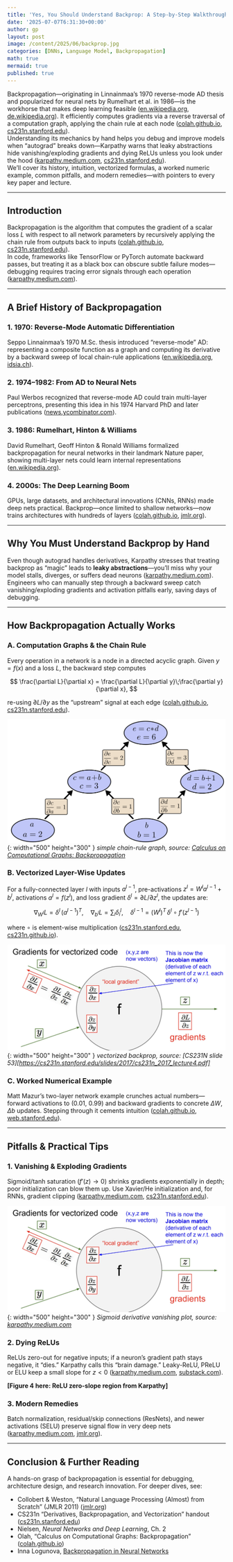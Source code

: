 ```yaml
---
title: 'Yes, You Should Understand Backprop: A Step-by-Step Walkthrough'
date: '2025-07-07T6:31:30+00:00'
author: gp
layout: post
image: /content/2025/06/backprop.jpg
categories: [DNNs, Language Model, Backpropagation]
math: true
mermaid: true
published: true
---
```





Backpropagation—originating in Linnainmaa’s 1970 reverse-mode AD thesis and popularized for neural 
nets by Rumelhart et al. in 1986—is the workhorse that makes deep learning 
feasible ([en.wikipedia.org][1], [de.wikipedia.org][2]).  It efficiently computes gradients via a 
reverse traversal of a computation graph, applying the chain rule at each 
node ([colah.github.io][3], [cs231n.stanford.edu][4]).  
Understanding its mechanics by hand helps you debug and improve models when “autograd” 
breaks down—Karpathy warns that leaky abstractions hide vanishing/exploding gradients and 
dying ReLUs unless you look under the hood ([karpathy.medium.com][5], [cs231n.stanford.edu][6]).  
We’ll cover its history, intuition, vectorized formulas, a worked numeric example, common pitfalls, 
and modern remedies—with pointers to every key paper and lecture.

---

## Introduction

Backpropagation is the algorithm that computes the gradient of a scalar loss $L$ with respect 
to all network parameters by recursively applying the chain rule from outputs back to 
inputs ([colah.github.io][3], [cs231n.stanford.edu][4]).  
In code, frameworks like TensorFlow or PyTorch automate backward passes, but treating 
it as a black box can obscure subtle failure modes—debugging requires tracing error signals 
through each operation ([karpathy.medium.com][5]).

---

## A Brief History of Backpropagation

### 1. 1970: Reverse-Mode Automatic Differentiation

Seppo Linnainmaa’s 1970 M.Sc. thesis introduced “reverse-mode” AD: representing a composite function 
as a graph and computing its derivative by a backward sweep of local chain-rule 
applications ([en.wikipedia.org][1], [idsia.ch][7]).

### 2. 1974–1982: From AD to Neural Nets

Paul Werbos recognized that reverse-mode AD could train multi-layer perceptrons, presenting 
this idea in his 1974 Harvard PhD and later publications ([news.ycombinator.com][8]).

### 3. 1986: Rumelhart, Hinton & Williams

David Rumelhart, Geoff Hinton & Ronald Williams formalized backpropagation for neural 
networks in their landmark Nature paper, showing multi-layer nets could learn internal 
representations ([en.wikipedia.org][9]).

### 4. 2000s: The Deep Learning Boom

GPUs, large datasets, and architectural innovations (CNNs, RNNs) made deep nets practical. 
Backprop—once limited to shallow networks—now trains architectures with hundreds of 
layers ([colah.github.io][3], [jmlr.org][10]).

---

## Why You Must Understand Backprop by Hand

Even though autograd handles derivatives, Karpathy stresses that treating backprop as “magic” 
leads to **leaky abstractions**—you’ll miss why your model stalls, diverges, or suffers 
dead neurons ([karpathy.medium.com][5]).  
Engineers who can manually step through a backward sweep catch vanishing/exploding gradients 
and activation pitfalls early, saving days of debugging.

---

## How Backpropagation Actually Works

### A. Computation Graphs & the Chain Rule

Every operation in a network is a node in a directed acyclic graph. Given $y = f(x)$ and a 
loss $L$, the backward step computes

$$
\frac{\partial L}{\partial x}
= \frac{\partial L}{\partial y}\;\frac{\partial y}{\partial x},
$$

re-using $\partial L/\partial y$ as the “upstream” signal at each 
edge ([colah.github.io][3], [cs231n.stanford.edu][4]).

![simple chain-rule graph](/content/2025/06/tree-eval-derivs.png){: width="500" height="300" }
_simple chain-rule graph, source: [Calculus on Computational Graphs: Backpropagation][3]_

### B. Vectorized Layer-Wise Updates

For a fully-connected layer $l$ with inputs $a^{l-1}$, pre-activations $z^l=W^l a^{l-1}+b^l$, 
activations $a^l=f(z^l)$, and loss gradient $\delta^l = \partial L/\partial z^l$, the updates are:

$$
\nabla_{W^l}L = \delta^l\, (a^{l-1})^T,\quad
\nabla_{b^l}L = \sum_i \delta^l_i,\quad
\delta^{l-1} = (W^l)^T\,\delta^l \;\circ\; f'(z^{l-1})
$$

where $\circ$ is element-wise multiplication ([cs231n.stanford.edu][4], [cs231n.github.io][11]).


![vectorized backprop](/content/2025/06/vectorized-operations.png){: width="500" height="300" }
_vectorized backprop, source: [CS231N slide 53][https://cs231n.stanford.edu/slides/2017/cs231n_2017_lecture4.pdf]_


### C. Worked Numerical Example

Matt Mazur’s two-layer network example crunches actual numbers—forward activations to (0.01, 0.99) 
and backward gradients to concrete $\Delta W$, $\Delta b$ updates. Stepping through 
it cements intuition ([colah.github.io][3], [web.stanford.edu][12]).

---

## Pitfalls & Practical Tips

### 1. Vanishing & Exploding Gradients

Sigmoid/tanh saturation ($f'(z)\to0$) shrinks gradients exponentially in depth; poor 
initialization can blow them up. Use Xavier/He initialization and, for RNNs, 
gradient clipping ([karpathy.medium.com][5], [cs231n.stanford.edu][6]).


![Sigmoid derivative vanishing plot](/content/2025/06/vectorized-operations.png){: width="500" height="300" }
_Sigmoid derivative vanishing plot, source: [karpathy.medium.com][5]_

### 2. Dying ReLUs

ReLUs zero-out for negative inputs; if a neuron’s gradient path stays negative, it “dies.” 
Karpathy calls this “brain damage.” Leaky-ReLU, PReLU or ELU keep a small slope 
for $z<0$ ([karpathy.medium.com][5], [substack.com][13]).

**\[Figure 4 here: ReLU zero-slope region from Karpathy]**

### 3. Modern Remedies

Batch normalization, residual/skip connections (ResNets), and newer activations (SELU) 
preserve signal flow in very deep nets ([karpathy.medium.com][5], [jmlr.org][10]).

---

## Conclusion & Further Reading

A hands-on grasp of backpropagation is essential for debugging, architecture design, and research 
innovation. For deeper dives, see:

* Collobert & Weston, “Natural Language Processing (Almost) from Scratch” (JMLR 2011) ([jmlr.org][10])
* CS231n “Derivatives, Backpropagation, and Vectorization” handout ([cs231n.stanford.edu][4])
* Nielsen, *Neural Networks and Deep Learning*, Ch. 2
* Olah, “Calculus on Computational Graphs: Backpropagation” ([colah.github.io][3])
* Inna Logunova, [Backpropagation in Neural Networks](https://serokell.io/blog/understanding-backpropagation?utm_source=genmind.ch)


[1]: https://en.wikipedia.org/wiki/Seppo_Linnainmaa?utm_source=genmind.ch "Seppo Linnainmaa"
[2]: https://de.wikipedia.org/wiki/Backpropagation?utm_source=genmind.ch "Backpropagation"
[3]: https://colah.github.io/posts/2015-08-Backprop/?utm_source=genmind.ch "Calculus on Computational Graphs: Backpropagation - colah's blog"
[4]: https://cs231n.stanford.edu/handouts/derivatives.pdf?utm_source=genmind.ch "[PDF] Derivatives, Backpropagation, and Vectorization - CS231n"
[5]: https://karpathy.medium.com/yes-you-should-understand-backprop-e2f06eab496b?utm_source=genmind.ch "Yes you should understand backprop | by Andrej Karpathy | Medium"
[6]: https://cs231n.stanford.edu/slides/2018/cs231n_2018_ds02.pdf?utm_source=genmind.ch "[PDF] Backpropagation and Gradients - CS231n"
[7]: https://www.idsia.ch/~juergen/who-invented-backpropagation.html?utm_source=genmind.ch "Who Invented Backpropagation? - IDSIA"
[8]: https://news.ycombinator.com/item?id=35479272&utm_source=genmind.ch "Seppo Linnainmaa, first publisher of \"reverse mode of automatic ..."
[9]: https://en.wikipedia.org/wiki/Backpropagation?utm_source=genmind.ch "Backpropagation"
[10]: https://www.jmlr.org/papers/volume12/collobert11a/collobert11a.pdf?utm_source=genmind.ch "[PDF] Natural Language Processing (Almost) from Scratch"
[11]: https://cs231n.github.io/optimization-2/?utm_source=genmind.ch "Backpropagation - CS231n Deep Learning for Computer Vision"
[12]: https://web.stanford.edu/class/archive/cs/cs224n/cs224n.1214/slides/cs224n-2021-lecture03-neuralnets.pdf?utm_source=genmind.ch "[PDF] Neural net learning: Gradients by hand (matrix calculus) and ..."
[13]: https://substack.com/home/post/p-163881360?utm_campaign=post&utm_medium=web&utm_source=genmind.ch "Andrej Karpathy is right, you should understand backprop, in Java."
